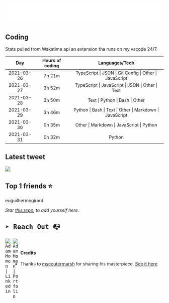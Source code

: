 
![test image size](/assets/welcome_message.gif)

## Coding
Stats pulled from Wakatime api an extension tha runs on my vscode 24/7.

|Day|Hours of coding|Languages/Tech|
|:-:|:-:|:-:|
|2021-03-26|7h 21m|TypeScript &#124; JSON &#124; Git Config &#124; Other &#124; JavaScript|
|2021-03-27|3h 52m|TypeScript &#124; JavaScript &#124; JSON &#124; Other &#124; Text|
|2021-03-28|3h 50m|Text &#124; Python &#124; Bash &#124; Other|
|2021-03-29|3h 46m|Python &#124; Bash &#124; Text &#124; Other &#124; Markdown &#124; JavaScript|
|2021-03-30|0h 35m|Other &#124; Markdown &#124; JavaScript &#124; Python|
|2021-03-31|0h 32m|Python|

## Latest tweet
[<img src="<tweet-image-url>" width="400">](<tweet-url>)

## Top 1 friends ⭐️
euguilhermegirardi

*Star [this repo](https://github.com/AdamMomen/AdamMomen), to add yourself here.*


<samp>

## ➤ Reach Out :mailbox_with_no_mail:

>
  <a href="https://www.linkedin.com/in/adam-momen-99596275/">
     <img align="left" alt="Adam Momen | Linkedin" width="24px" src="./assets/Linkedin.svg" />
   </a>

   <a href="https://adammomen.com/">
     <img align="left" alt="Adam Momen | Portfolio" width="24px" src="./assets/web.svg" />
   </a>

</samp>

<br>

#### Credits
* Thanks to [mscoutermarsh](https://github.com/mscoutermarsh) for sharing his masterpiece. [See it here](https://github.com/mscoutermarsh/mscoutermarsh)
